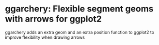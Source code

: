 # ggarchery: Flexible segment geoms with arrows for ggplot2


ggarchery adds an extra geom and an extra position function to ggplot2 to improve flexibility when drawing arrows
